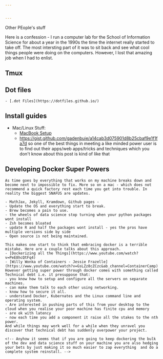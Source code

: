 ```yaml
---


---
```




Other PEople's stuff

Here is a confession - I run a computer lab for the School of Information Science for about a year in the 1990s the time the internet really started to take off. The most intersting part of it was to sit back and see what cool things people were doing on the computers. However, I lost that amazing job when I had to enlist.



## Tmux

## Dot files
    
    - [.dot Files](https://dotfiles.github.io/)

## Install guides

- Mac/Linux Stuff:
    - [MacBook Setup](https://www.garrickadenbuie.com/blog/setting-up-a-new-macbook-pro/)
    - https://gist.github.com/gadenbuie/a14cab3d075901d8b25cbaf9e1f1fa7d
      so one of the best things in meeting a like minded power user is to find out their apps/web apps/tricks and techniques which you don't know about
      this post is kind of like that

## Developing Docker Super Powers 

    As time goes by everything that works on my machine breaks down and become next to impossible to fix. More so on a mac - which does not recommend a quick factory rest each time you get into trouble. In reality the biggest SNAFUS are updates.

    - MathJax, Jekyll, Kramdown, Github pages - 
    - Update the OS and everything start to break.
    - Brew becomes a pain to use.
    - the wheels of data science stop turning when your python packages wont install
    - Zsh becomes bloated
    - update R and half the packages wont install - yes the pros have multiple versions side by side 
    - Open source is not being maintained.

    This makes one start to think that embracing docker is a terrible mistake. Here are a couple talks about this approach.
    - [Dockerizing all the Things](https://www.youtube.com/watch?v=PeE8hcQtFq4)
    - [Willy Wonka of Containers - Jessie Frazelle](https://www.youtube.com/watch?v=GsLZz8cZCzc&ab_channel=ContainerCamp)
    However getting super power through docker comes with something called Technical debt i.e. it presuppose that:
    - you know how to setup and configure all the servers on separate machines.
    - can make them talk to each other using networking.
    - know how to secure it all.
    - understand Docker, Kubernates and the Linux command line and operating system.
    - Are interested in pushing parts of this from your desktop to the cloud when you realise your poor machine has finite cpu and memory
    - are ok with latency
    - now each time you add a component it raise all the stakes to the nth power.
    And while things may work well for a while when they unravel you discover that technical debt has suddenly overpower your project.
    
    <!-- Anyhow it seems that if you are going to keep dockering the bulk of the dev and data science stuff on your machine you are also hedging your bets by just making it so much easier to zap everything  and do a complete system reinstall. -->
